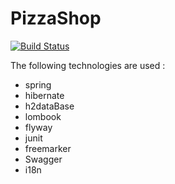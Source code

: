 # PizzaShop




[![Build Status](https://travis-ci.org/LayDan/pizzaShop.svg?branch=master)](https://travis-ci.org/LayDan/pizzaShop)


The following technologies are used :

* spring
* hibernate
* h2dataBase
* lombook
* flyway
* junit
* freemarker
* Swagger
* i18n